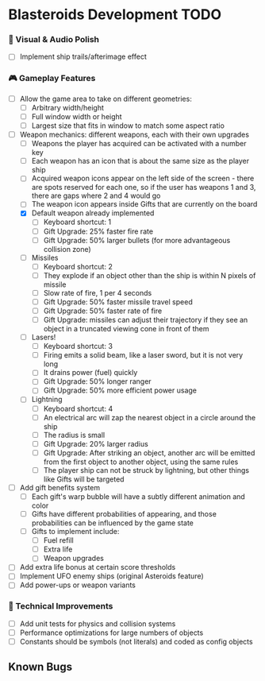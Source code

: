 # Blasteroids Development TODO

### 🎨 Visual & Audio Polish

- [ ] Implement ship trails/afterimage effect

### 🎮 Gameplay Features

- [ ] Allow the game area to take on different geometries:
    - [ ] Arbitrary width/height
    - [ ] Full window width or height
    - [ ] Largest size that fits in window to match some aspect ratio
- [ ] Weapon mechanics: different weapons, each with their own upgrades
    - [ ] Weapons the player has acquired can be activated with a number key
    - [ ] Each weapon has an icon that is about the same size as the player ship
    - [ ] Acquired weapon icons appear on the left side of the screen - there are spots reserved for each one, so if the user has weapons 1 and 3, there are gaps where 2 and 4 would go
    - [ ] The weapon icon appears inside Gifts that are currently on the board
    - [x] Default weapon already implemented
        - [ ] Keyboard shortcut: 1
        - [ ] Gift Upgrade: 25% faster fire rate
        - [ ] Gift Upgrade: 50% larger bullets (for more advantageous collision zone)
    - [ ] Missiles
        - [ ] Keyboard shortcut: 2
        - [ ] They explode if an object other than the ship is within N pixels of missile
        - [ ] Slow rate of fire, 1 per 4 seconds
        - [ ] Gift Upgrade: 50% faster missile travel speed
        - [ ] Gift Upgrade: 50% faster rate of fire
        - [ ] Gift Upgrade: missiles can adjust their trajectory if they see an object in a truncated viewing cone in front of them
    - [ ] Lasers!
        - [ ] Keyboard shortcut: 3
        - [ ] Firing emits a solid beam, like a laser sword, but it is not very long
        - [ ] It drains power (fuel) quickly
        - [ ] Gift Upgrade: 50% longer ranger
        - [ ] Gift Upgrade: 50% more efficient power usage
    - [ ] Lightning
        - [ ] Keyboard shortcut: 4
        - [ ] An electrical arc will zap the nearest object in a circle around the ship
        - [ ] The radius is small
        - [ ] Gift Upgrade: 20% larger radius
        - [ ] Gift Upgrade: After striking an object, another arc will be emitted from the first object to another object, using the same rules
        - [ ] The player ship can not be struck by lightning, but other things like Gifts will be targeted
- [ ] Add gift benefits system
    - [ ] Each gift's warp bubble will have a subtly different animation and color
    - [ ] Gifts have different probabilities of appearing, and those probabilities can be influenced by the game state
    - [ ] Gifts to implement include:
        - [ ] Fuel refill
        - [ ] Extra life
        - [ ] Weapon upgrades
- [ ] Add extra life bonus at certain score thresholds
- [ ] Implement UFO enemy ships (original Asteroids feature)
- [ ] Add power-ups or weapon variants

### 🔧 Technical Improvements

- [ ] Add unit tests for physics and collision systems
- [ ] Performance optimizations for large numbers of objects
- [ ] Constants should be symbols (not literals) and coded as config objects

## Known Bugs
